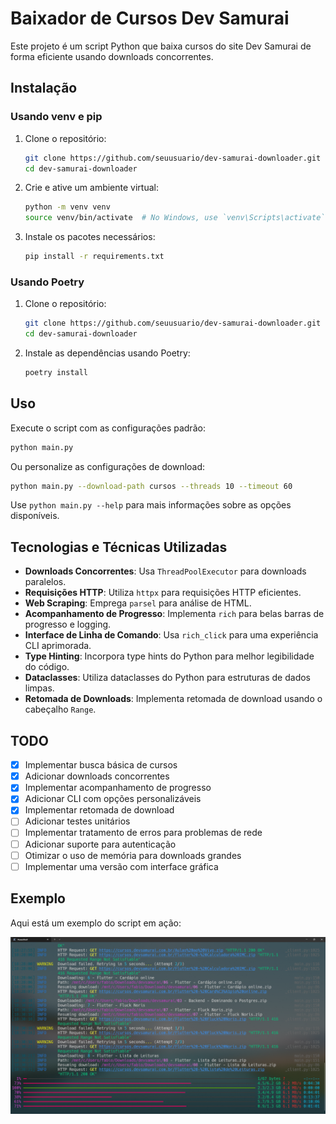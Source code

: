 # Baixador de Cursos Dev Samurai

Este projeto é um script Python que baixa cursos do site Dev Samurai de forma eficiente usando downloads concorrentes.

## Instalação

### Usando venv e pip

1. Clone o repositório:
   ```bash
   git clone https://github.com/seuusuario/dev-samurai-downloader.git
   cd dev-samurai-downloader
   ```

2. Crie e ative um ambiente virtual:
   ```bash
   python -m venv venv
   source venv/bin/activate  # No Windows, use `venv\Scripts\activate`
   ```

3. Instale os pacotes necessários:
   ```bash
   pip install -r requirements.txt
   ```

### Usando Poetry

1. Clone o repositório:
   ```bash
   git clone https://github.com/seuusuario/dev-samurai-downloader.git
   cd dev-samurai-downloader
   ```

2. Instale as dependências usando Poetry:
   ```bash
   poetry install
   ```

## Uso

Execute o script com as configurações padrão:

```bash
python main.py
```

Ou personalize as configurações de download:

```bash
python main.py --download-path cursos --threads 10 --timeout 60
```

Use `python main.py --help` para mais informações sobre as opções disponíveis.

## Tecnologias e Técnicas Utilizadas

- **Downloads Concorrentes**: Usa `ThreadPoolExecutor` para downloads paralelos.
- **Requisições HTTP**: Utiliza `httpx` para requisições HTTP eficientes.
- **Web Scraping**: Emprega `parsel` para análise de HTML.
- **Acompanhamento de Progresso**: Implementa `rich` para belas barras de progresso e logging.
- **Interface de Linha de Comando**: Usa `rich_click` para uma experiência CLI aprimorada.
- **Type Hinting**: Incorpora type hints do Python para melhor legibilidade do código.
- **Dataclasses**: Utiliza dataclasses do Python para estruturas de dados limpas.
- **Retomada de Downloads**: Implementa retomada de download usando o cabeçalho `Range`.

## TODO

- [x] Implementar busca básica de cursos
- [x] Adicionar downloads concorrentes
- [x] Implementar acompanhamento de progresso
- [x] Adicionar CLI com opções personalizáveis
- [x] Implementar retomada de download
- [ ] Adicionar testes unitários
- [ ] Implementar tratamento de erros para problemas de rede
- [ ] Adicionar suporte para autenticação
- [ ] Otimizar o uso de memória para downloads grandes
- [ ] Implementar uma versão com interface gráfica

## Exemplo

Aqui está um exemplo do script em ação:

![alt text](assets/example.png)